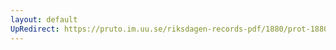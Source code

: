 ```yaml
---
layout: default
UpRedirect: https://pruto.im.uu.se/riksdagen-records-pdf/1880/prot-1880--fk--012/prot-1880--fk--012_003.pdf
---
```

